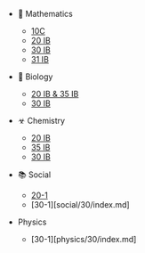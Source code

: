 * 🔢 Mathematics
  * [10C](https://drive.google.com/open?id=1UPnQliQN91uGohxgGtwHp52ol-u5pldl)
  * [20 IB](https://drive.google.com/open?id=1fptuYFs43zwE3G8ez8e6nALjE9XSb7_c)
  * [30 IB](math/30ib/index.md)
  * [31 IB](math/31ib/index.md)
  
* 🔬 Biology
  * [20 IB & 35 IB](bio/2035ib/index.md)
  * [30 IB](bio/30ib/index.md)
* ☣ Chemistry
  * [20 IB](chem/20ib/index.md)
  * [35 IB](chem/35ib/index.md)
  * [30 IB](chem/30ib/index.md)

* 📚 Social
  * [20-1](social/20/index.md)
  * [30-1][social/30/index.md]

* Physics
  * [30-1][physics/30/index.md]


[na]: unavailable.md
